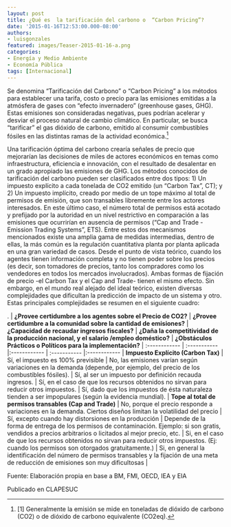 ```yaml
---
layout: post
title: ¿Qué es  la tarificación del carbono o  “Carbon Pricing”?
date: '2015-01-16T12:53:00.000-08:00'
authors:
- luisgonzales
featured: images/Teaser-2015-01-16-a.png
categories:
- Energía y Medio Ambiente
- Economía Pública
tags: [Internacional]
---
```


Se denomina “Tarificación del Carbono” o “Carbon Pricing” a los métodos para establecer una tarifa, costo o precio para las emisiones emitidas a la atmósfera de gases con “efecto invernadero” (greenhouse gases, GHG). Estas emisiones son consideradas negativas, pues podrían acelerar y desviar el proceso natural de cambio climático. En particular, se busca “tarificar” el gas dióxido de carbono, emitido al consumir combustibles fósiles en las distintas ramas de la actividad económica.[^1]

Una tarificación óptima del carbono crearía señales de precio que mejorarían las decisiones de miles de actores económicos en temas como infraestructura, eficiencia e innovación, con el resultado de desalentar en un grado apropiado las emisiones de GHG. Los métodos conocidos de tarificación del carbono pueden ser clasificados entre dos tipos: 1) Un impuesto explícito a cada tonelada de  CO2 emitido (un  “Carbon Tax”, CT); y  2) Un impuesto implícito, creado por medio de un tope máximo al total de permisos de emisión, que son transables libremente entre los actores interesados. En este último caso, el número total de permisos está acotado y prefijado por la autoridad en un nivel restrictivo en comparación a las emisiones que ocurrirían en ausencia de permisos (“Cap and Trade - Emission Trading Systems”, ETS). Entre estos dos mecanismos mencionados existe una amplia gama de medidas intermedias, dentro de ellas, la más común es la regulación cuantitativa planta por planta aplicada en una gran variedad de casos.
Desde el punto de vista teórico, cuando los agentes tienen información completa y no tienen poder sobre los precios (es decir, son tomadores de precios, tanto los compradores como los vendedores en todos los mercados involucrados). Ambas formas de fijación de precio -el Carbon Tax y  el Cap and Trade- tienen el mismo efecto.
Sin embargo, en el mundo real alejado del ideal teórico, existen diversas complejidades que dificultan la predicción de impacto de un sistema y otro. Estas principales complejidades se resumen en el siguiente cuadro:


 .      | **¿Provee certidumbre a los agentes sobre el Precio de CO2?** | **¿Provee certidumbre a la comunidad sobre la cantidad de emisiones?** | **¿Capacidad de recaudar ingresos fiscales?** | **¿Daña la competitividad de la producción nacional, y el salario /empleo doméstico?** | **¿Obstáculos Prácticos o Políticos para la implementación?** |
 :------------ | :----------- |:------------ | :----------- |:------------ |
**Impuesto Explícito (Carbon Tax)** | Sí, el impuesto es 100% previsible | No, las emisiones varían según variaciones en la demanda (depende, por ejemplo, del precio de los combustibles fósiles). | Sí, al ser un impuesto por definición recauda ingresos. | Sí, en el caso de que los recursos obtenidos no sirvan para reducir otros impuestos. | Sí, dado que los impuestos de ésta naturaleza tienden a ser impopulares (según la evidencia mundial). |
**Tope al total de permisos transables (Cap and Trade)** | No, porque el precio responde a variaciones en la demanda. Ciertos diseños limitan la volatilidad del precio | Sí, excepto cuando hay distorsiones en la producción | Depende de la forma de entrega de los permisos de contaminación. Ejemplo: si son  gratis, vendidos a precios arbitrarios o licitados al mejor precio, etc. | Si, en el caso de que los recursos obtenidos no sirvan para reducir otros impuestos. (Ej: cuando los permisos son otorgados gratuitamente.) | Si, en general la identificación del número de permisos transables y la fijación de una meta de reducción de emisiones son muy dificultosas |

Fuente: Elaboración propia en base a BM, FMI, OECD, IEA y EIA     


Publicado en CLAPESUC


[^1]: [1] Generalmente la emisión se mide en toneladas de dióxido de carbono (CO2) o de dióxido de carbono equivalente (CO2eq).
